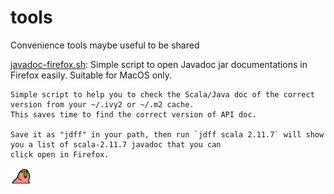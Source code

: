 # tools

Convenience tools maybe useful to be shared

[javadoc-firefox.sh](javadoc-firefox.sh.md): Simple script to open Javadoc jar documentations in Firefox easily. Suitable for MacOS only.

	Simple script to help you to check the Scala/Java doc of the correct version from your ~/.ivy2 or ~/.m2 cache.
	This saves time to find the correct version of API doc.

	Save it as "jdff" in your path, then run `jdff scala 2.11.7` will show you a list of scala-2.11.7 javadoc that you can 
	click open in Firefox.

![PartyParrot](partyparrot.gif)
